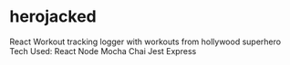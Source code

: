# herojacked

React Workout tracking logger with workouts from hollywood superhero
Tech Used:
  React
  Node
  Mocha
  Chai
  Jest
  Express

